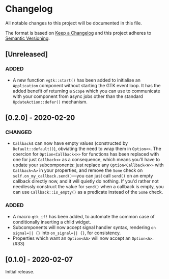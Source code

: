 # Changelog

All notable changes to this project will be documented in this file.

The format is based on [Keep a Changelog](http://keepachangelog.com/en/1.0.0/) and this project
adheres to [Semantic Versioning](http://semver.org/spec/v2.0.0.html).

## [Unreleased]

### ADDED

-   A new function `vgtk::start()` has been added to initialise an `Application` component without
    starting the GTK event loop. It has the added benefit of returning a `Scope` which you can use
    to communicate with your component from async jobs other than the standard
    `UpdateAction::defer()` mechanism.

## [0.2.0] - 2020-02-20

### CHANGED

-   `Callback`s can now have empty values (constructed by `Default::default()`), obviating the need
    to wrap them in `Option<>`. The coercion for `Option<Callback<>>` for functions has been
    replaced with one for just `Callback<>` as a consequence, which means you'll have to update your
    subcomponents: just replace any `Option<Callback<A>>` with `Callback<A>` in your properties, and
    remove the `Some` check on `self.on_my_callback.send()`—you can just call `send()` on an empty
    callback directly now, and it will quietly do nothing. If you'd rather not needlessly construct
    the value for `send()` when a callback is empty, you can use `Callback::is_empty()` as a
    predicate instead of the `Some` check.

### ADDED

-   A macro `gtk_if!` has been added, to automate the common case of conditionally inserting a child
    widget.
-   Subcomponents will now accept signal handler syntax, rendering `on signal=|| {}` into
    `on_signal=|| {}`, for consistency.
-   Properties which want an `Option<&A>` will now accept an `Option<A>`. (#33)

## [0.1.0] - 2020-02-07

Initial release.
